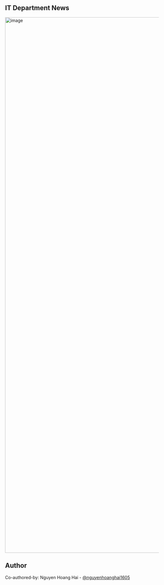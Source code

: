## IT Department News

<img width="1425" height="1755" alt="image" src="https://github.com/user-attachments/assets/d49d6dcb-33d0-4a86-aa28-e3382e0dcf09" />


## Author
Co-authored-by: Nguyen Hoang Hai - [@nguyenhoanghai1605](https://github.com/nguyenhoanghai1605)
